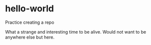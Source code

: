 # hello-world
Practice creating a repo

What a strange and interesting time to be alive.  Would not want to be anywhere else but here.
